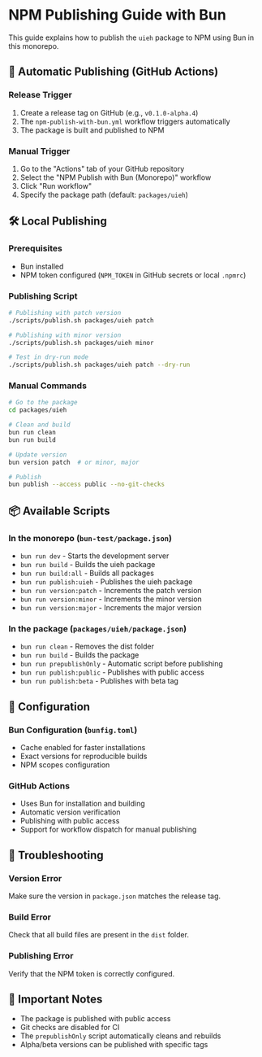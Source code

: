 # NPM Publishing Guide with Bun

This guide explains how to publish the `uieh` package to NPM using Bun in this monorepo.

## 🚀 Automatic Publishing (GitHub Actions)

### Release Trigger
1. Create a release tag on GitHub (e.g., `v0.1.0-alpha.4`)
2. The `npm-publish-with-bun.yml` workflow triggers automatically
3. The package is built and published to NPM

### Manual Trigger
1. Go to the "Actions" tab of your GitHub repository
2. Select the "NPM Publish with Bun (Monorepo)" workflow
3. Click "Run workflow"
4. Specify the package path (default: `packages/uieh`)

## 🛠️ Local Publishing

### Prerequisites
- Bun installed
- NPM token configured (`NPM_TOKEN` in GitHub secrets or local `.npmrc`)

### Publishing Script
```bash
# Publishing with patch version
./scripts/publish.sh packages/uieh patch

# Publishing with minor version
./scripts/publish.sh packages/uieh minor

# Test in dry-run mode
./scripts/publish.sh packages/uieh patch --dry-run
```

### Manual Commands
```bash
# Go to the package
cd packages/uieh

# Clean and build
bun run clean
bun run build

# Update version
bun version patch  # or minor, major

# Publish
bun publish --access public --no-git-checks
```

## 📦 Available Scripts

### In the monorepo (`bun-test/package.json`)
- `bun run dev` - Starts the development server
- `bun run build` - Builds the uieh package
- `bun run build:all` - Builds all packages
- `bun run publish:uieh` - Publishes the uieh package
- `bun run version:patch` - Increments the patch version
- `bun run version:minor` - Increments the minor version
- `bun run version:major` - Increments the major version

### In the package (`packages/uieh/package.json`)
- `bun run clean` - Removes the dist folder
- `bun run build` - Builds the package
- `bun run prepublishOnly` - Automatic script before publishing
- `bun run publish:public` - Publishes with public access
- `bun run publish:beta` - Publishes with beta tag

## 🔧 Configuration

### Bun Configuration (`bunfig.toml`)
- Cache enabled for faster installations
- Exact versions for reproducible builds
- NPM scopes configuration

### GitHub Actions
- Uses Bun for installation and building
- Automatic version verification
- Publishing with public access
- Support for workflow dispatch for manual publishing

## 🐛 Troubleshooting

### Version Error
Make sure the version in `package.json` matches the release tag.

### Build Error
Check that all build files are present in the `dist` folder.

### Publishing Error
Verify that the NPM token is correctly configured.

## 📝 Important Notes

- The package is published with public access
- Git checks are disabled for CI
- The `prepublishOnly` script automatically cleans and rebuilds
- Alpha/beta versions can be published with specific tags
